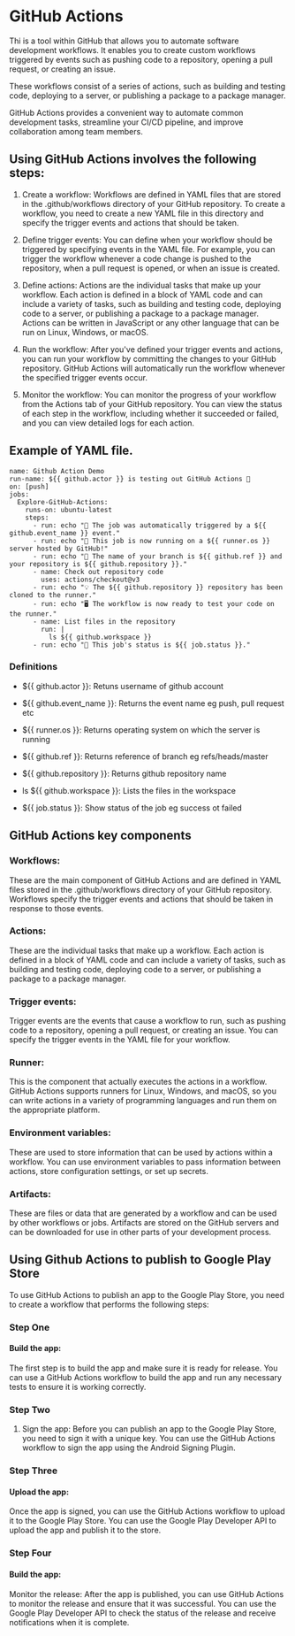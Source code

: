 # GitHub Actions
Thi is a tool within GitHub that allows you to automate software development workflows. It enables you to create custom workflows triggered by events such as pushing code to a repository, opening a pull request, or creating an issue.

These workflows consist of a series of actions, such as building and testing code, deploying to a server, or publishing a package to a package manager.

GitHub Actions provides a convenient way to automate common development tasks, streamline your CI/CD pipeline, and improve collaboration among team members.


## Using GitHub Actions involves the following steps:

1. Create a workflow: Workflows are defined in YAML files that are stored in the .github/workflows directory of your GitHub repository. To create a workflow, you need to create a new YAML file in this directory and specify the trigger events and actions that should be taken.

2. Define trigger events: You can define when your workflow should be triggered by specifying events in the YAML file. For example, you can trigger the workflow whenever a code change is pushed to the repository, when a pull request is opened, or when an issue is created.

3. Define actions: Actions are the individual tasks that make up your workflow. Each action is defined in a block of YAML code and can include a variety of tasks, such as building and testing code, deploying code to a server, or publishing a package to a package manager. Actions can be written in JavaScript or any other language that can be run on Linux, Windows, or macOS.

4. Run the workflow: After you've defined your trigger events and actions, you can run your workflow by committing the changes to your GitHub repository. GitHub Actions will automatically run the workflow whenever the specified trigger events occur.

5. Monitor the workflow: You can monitor the progress of your workflow from the Actions tab of your GitHub repository. You can view the status of each step in the workflow, including whether it succeeded or failed, and you can view detailed logs for each action.


##  Example of YAML file.

```
name: Github Action Demo
run-name: ${{ github.actor }} is testing out GitHub Actions 🚀
on: [push]
jobs:
  Explore-GitHub-Actions:
    runs-on: ubuntu-latest
    steps:
      - run: echo "🎉 The job was automatically triggered by a ${{ github.event_name }} event."
      - run: echo "🐧 This job is now running on a ${{ runner.os }} server hosted by GitHub!"
      - run: echo "🔎 The name of your branch is ${{ github.ref }} and your repository is ${{ github.repository }}."
      - name: Check out repository code
        uses: actions/checkout@v3
      - run: echo "💡 The ${{ github.repository }} repository has been cloned to the runner."
      - run: echo "🖥️ The workflow is now ready to test your code on the runner."
      - name: List files in the repository
        run: |
          ls ${{ github.workspace }}
      - run: echo "🍏 This job's status is ${{ job.status }}."
   ```
   
### Definitions
- ${{ github.actor }}: 
Retuns username of github account

- ${{ github.event_name }}:
Returns the event name eg push, pull request etc

- ${{ runner.os }}:
Returns operating system on which the server is running

- ${{ github.ref }}:
Returns reference of branch eg refs/heads/master

- ${{ github.repository }}:
Returns github repository name

- ls ${{ github.workspace }}:
Lists the files in the workspace

- ${{ job.status }}:
Show status of the job eg success ot failed


## GitHub Actions key components
### Workflows:
These are the main component of GitHub Actions and are defined in YAML files stored in the .github/workflows directory of your GitHub repository. Workflows specify the trigger events and actions that should be taken in response to those events.

### Actions:
These are the individual tasks that make up a workflow. Each action is defined in a block of YAML code and can include a variety of tasks, such as building and testing code, deploying code to a server, or publishing a package to a package manager.

### Trigger events:
Trigger events are the events that cause a workflow to run, such as pushing code to a repository, opening a pull request, or creating an issue. You can specify the trigger events in the YAML file for your workflow.

### Runner:
This is the component that actually executes the actions in a workflow. GitHub Actions supports runners for Linux, Windows, and macOS, so you can write actions in a variety of programming languages and run them on the appropriate platform.

###  Environment variables:
These are used to store information that can be used by actions within a workflow. You can use environment variables to pass information between actions, store configuration settings, or set up secrets.

### Artifacts: 
These are files or data that are generated by a workflow and can be used by other workflows or jobs. Artifacts are stored on the GitHub servers and can be downloaded for use in other parts of your development process.

## Using Github Actions to publish to Google Play Store
To use GitHub Actions to publish an app to the Google Play Store, you need to create a workflow that performs the following steps:

### Step One
#### Build the app:
The first step is to build the app and make sure it is ready for release. You can use a GitHub Actions workflow to build the app and run any necessary tests to ensure it is working correctly.

### Step Two
1. Sign the app: 
Before you can publish an app to the Google Play Store, you need to sign it with a unique key. You can use the GitHub Actions workflow to sign the app using the Android Signing Plugin.

### Step Three
#### Upload the app: 
Once the app is signed, you can use the GitHub Actions workflow to upload it to the Google Play Store. You can use the Google Play Developer API to upload the app and publish it to the store.

### Step Four
#### Build the app:
Monitor the release: After the app is published, you can use GitHub Actions to monitor the release and ensure that it was successful. You can use the Google Play Developer API to check the status of the release and receive notifications when it is complete.

